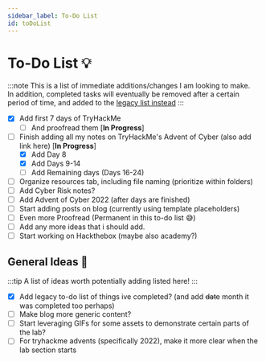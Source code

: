 ```yaml
---
sidebar_label: To-Do List
id: toDoList
---
```


# To-Do List 💡

:::note 
This is a list of immediate additions/changes I am looking to make. <br /> In addition, completed tasks will eventually be removed after a certain period of time, and added to the [legacy list instead](03-LEGACYtodolist.md)
:::

- [X] Add first 7 days of TryHackMe
    - [ ] And proofread them [**In Progress**]
- [ ] Finish adding all my notes on TryHackMe's Advent of Cyber (also add link here) [**In Progress**]
    - [X] Add Day 8
    - [X] Add Days 9-14
    - [ ] Add Remaining days (Days 16-24)
- [ ] Organize resources tab, including file naming (prioritize within folders)
- [ ] Add Cyber Risk notes?
- [ ] Add Advent of Cyber 2022 (after days are finished)
- [ ] Start adding posts on blog (currently using template placeholders)
- [ ] Even more Proofread (Permanent in this to-do list 😅)
- [ ] Add any more ideas that i should add.
- [ ] Start working on Hackthebox (maybe also academy?)

## General Ideas 📐

:::tip 
A list of ideas worth potentially adding listed here!
:::

- [X] Add legacy to-do list of things ive completed? (and add ~~date~~ month it was completed too perhaps)
- [ ] Make blog more generic content?
- [ ] Start leveraging GIFs for some assets to demonstrate certain parts of the lab?
- [ ] For tryhackme advents (specifically 2022), make it more clear when the lab section starts